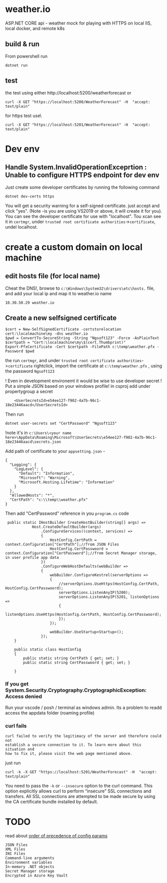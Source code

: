 # weather.io
ASP.NET CORE api - weather mock for playing with HTTPS on local IIS, local docker, and remote k8s 

## build & run

From powershell run
 ```
 dotnet run
 ```

## test

 the test using either http://localhost:5200/weatherforecast
 or 
 ```
 curl -X GET "https://localhost:5200/WeatherForecast" -H  "accept: text/plain"
 ```

 for https test use\
 ```
 curl -X GET "https://localhost:5201/WeatherForecast" -H  "accept: text/plain"
 ```

# Dev env
## Handle System.InvalidOperationExceprtion : Unable to configure HTTPS endpoint for dev env

Just create some developer certificates by running the following command
```
dotnet dev-certs https
```
You will get a security warning for a self-signed certificate. just accept and click "yes".
(Note -is you are using VS2019 or above, it will create it for you).
You can see the developer certificate for use with "localhost".
Tou xcan see it in `certmgr`, under `trusted root certificate authorities`->`certificate`, undel localhost.

# create a custom domain on local machine

## edit hosts file (for local name)
Cheat the DNS!, browse to `c:\Windows\System32\drivers\etc\hosts.` file, and add your local ip and map it to weather.io name

```
10.30.50.29 weather.io
```
## Create a new selfsigned certificate

```
$cert = New-SelfSignedCertificate -certstorelocation cert:\localmachine\my -dns weather.io
$pwd = ConvertTo-SecureString -String "Ngsoft123" -Force -AsPlainText
$certpath = "Cert:\localmachine\my\$(cert.Thumbprint)"
Export-PfxCertificate -Cert $certpath -FilePath c:\temp\weather.pfx -Password $pwd
```

the run `certmgr`, and under `trusted root certificate authorities`->`certificate` rightclick, import the certificate at `c:\temp\weather.pfx` , using the password `Ngsoft123`

! Even in development environemt it would be wise to use developer secret ! Put a simple JSON based on your windows profile!
in csproj add under propertygroup a secret
```
    <UserSecretsId>e54ee127-f902-4a7b-96c1-18e23446aacd</UserSecretsId>
```
Then run 
```
dotnet user-secrets set "CertPassword" "Ngsoft123"
```
!note it's in `c:\Users\<your name here>\AppData\Roaming\Microsoft\UserSecrets\e54ee127-f902-4a7b-96c1-18e23446aacd\secrets.json`

Add path of certificate to your `appsetting.json` -
```
{
  "Logging": {
    "LogLevel": {
      "Default": "Information",
      "Microsoft": "Warning",
      "Microsoft.Hosting.Lifetime": "Information"
    }
  },
  "AllowedHosts": "*",
  "CertPath": "c:\\temp\\weather.pfx"
}
```

Then add "CertPassword" reference in you `program.cs` code 
```
 public static IHostBuilder CreateHostBuilder(string[] args) =>
            Host.CreateDefaultBuilder(args)
                .ConfigureServices((context, services) =>
                {
                    HostConfig.CertPath = context.Configuration["CertPath"];//from JSON Files
                    HostConfig.CertPasswoord = context.Configuration["CertPassword"];//from Secret Manager storage, in user profile app data 
                })
                .ConfigureWebHostDefaults(webBuilder =>
                {
                    webBuilder.ConfigureKestrel(serverOptions =>
                    {
                        //serverOptions.UseHttps(HostConfig.CertPath, HostConfig.CertPasswoord);
                        serverOptions.ListenAnyIP(5200);
                        serverOptions.ListenAnyIP(5201, listenOptions =>
                        {
                            listenOptions.UseHttps(HostConfig.CertPath, HostConfig.CertPasswoord);
                        });
                    });

                    webBuilder.UseStartup<Startup>();
                });
    }

    public static class HostConfig
    {
        public static string CertPath { get; set; }
        public static string CertPasswoord { get; set; }

    }
```

### If you get System.Security.Cryptography.CryptographicException: Access denied

Run your vscode / posh / terminal as windows admin. Its a problem to readd access the appdata folder (roaming profile)

### curl fails
```
curl failed to verify the legitimacy of the server and therefore could not
establish a secure connection to it. To learn more about this situation and
how to fix it, please visit the web page mentioned above.
```

just run
```
curl -k -X GET "https://localhost:5201/WeatherForecast" -H  "accept: text/plain"
```
You need to pass the `-k` or `--insecure` option to the curl command. This option explicitly allows curl to perform “insecure” SSL connections and transfers. All SSL connections are attempted to be made secure by using the CA certificate bundle installed by default. 

# TODO

read about [order of precedence of config params](https://devblogs.microsoft.com/premier-developer/order-of-precedence-when-configuring-asp-net-core/)

```
JSON Files
XML Files
INI Files
Command-line arguments
Environment variables
In-memory .NET objects
Secret Manager storage
Encrypted in Azure Key Vault
```